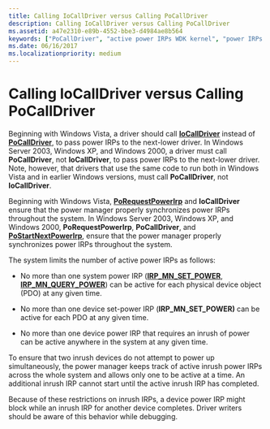 ```yaml
---
title: Calling IoCallDriver versus Calling PoCallDriver
description: Calling IoCallDriver versus Calling PoCallDriver
ms.assetid: a47e2310-e89b-4552-bbe3-d4984ae8b564
keywords: ["PoCallDriver", "active power IRPs WDK kernel", "power IRPs WDK kernel , IoCallDriver versus PoCallDriver"]
ms.date: 06/16/2017
ms.localizationpriority: medium
---
```


# Calling IoCallDriver versus Calling PoCallDriver





Beginning with Windows Vista, a driver should call [**IoCallDriver**](/windows-hardware/drivers/ddi/wdm/nf-wdm-iocalldriver) instead of [**PoCallDriver**](/windows-hardware/drivers/ddi/ntifs/nf-ntifs-pocalldriver), to pass power IRPs to the next-lower driver. In Windows Server 2003, Windows XP, and Windows 2000, a driver must call **PoCallDriver**, not **IoCallDriver**, to pass power IRPs to the next-lower driver. Note, however, that drivers that use the same code to run both in Windows Vista and in earlier Windows versions, must call **PoCallDriver**, not **IoCallDriver**.

Beginning with Windows Vista, [**PoRequestPowerIrp**](/windows-hardware/drivers/ddi/wdm/nf-wdm-porequestpowerirp) and **IoCallDriver** ensure that the power manager properly synchronizes power IRPs throughout the system. In Windows Server 2003, Windows XP, and Windows 2000, **PoRequestPowerIrp**, **PoCallDriver**, and [**PoStartNextPowerIrp**](/windows-hardware/drivers/ddi/ntifs/nf-ntifs-postartnextpowerirp), ensure that the power manager properly synchronizes power IRPs throughout the system.

The system limits the number of active power IRPs as follows:

-   No more than one system power IRP ([**IRP\_MN\_SET\_POWER**](./irp-mn-set-power.md), [**IRP\_MN\_QUERY\_POWER**](./irp-mn-query-power.md)) can be active for each physical device object (PDO) at any given time.

-   No more than one device set-power IRP (**IRP\_MN\_SET\_POWER)** can be active for each PDO at any given time.

-   No more than one device power IRP that requires an inrush of power can be active anywhere in the system at any given time.

To ensure that two inrush devices do not attempt to power up simultaneously, the power manager keeps track of active inrush power IRPs across the whole system and allows only one to be active at a time. An additional inrush IRP cannot start until the active inrush IRP has completed.

Because of these restrictions on inrush IRPs, a device power IRP might block while an inrush IRP for another device completes. Driver writers should be aware of this behavior while debugging.

